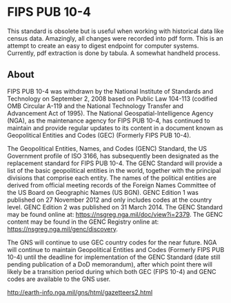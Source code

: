 # FIPS PUB 10-4

This standard is obsolete but is useful when working with historical data like census data. Amazingly, all changes were recorded into pdf form. This is an attempt to create an easy to digest endpoint for computer systems. Currently, pdf extraction is done by tabula. A somewhat handheld process.

## About

FIPS PUB 10-4 was withdrawn by the National Institute of Standards and Technology on September 2, 2008 based on Public Law 104-113 (codified OMB Circular A-119 and the National Technology Transfer and Advancement Act of 1995). The National Geospatial-Intelligence Agency (NGA), as the maintenance agency for FIPS PUB 10-4, has continued to maintain and provide regular updates to its content in a document known as Geopolitical Entities and Codes (GEC) (Formerly FIPS PUB 10-4). 

The Geopolitical Entities, Names, and Codes (GENC) Standard, the US Government profile of ISO 3166, has subsequently been designated as the replacement standard for FIPS PUB 10-4. The GENC Standard will provide a list of the basic geopolitical entities in the world, together with the principal divisions that comprise each entity. The names of the political entities are derived from official meeting records of the Foreign Names Committee of the US Board on Geographic Names (US BGN). GENC Edition 1 was published on 27 November 2012 and only includes codes at the country level. GENC Edition 2 was published on 31 March 2014. The GENC Standard may be found online at: https://nsgreg.nga.mil/doc/view?i=2379. The GENC content may be found in the GENC Registry online at: https://nsgreg.nga.mil/genc/discovery. 

The GNS will continue to use GEC country codes for the near future. NGA will continue to maintain Geopolitical Entities and Codes (Formerly FIPS PUB 10-4) until the deadline for implementation of the GENC Standard (date still pending publication of a DoD memorandum), after which point there will likely be a transition period during which both GEC (FIPS 10-4) and GENC codes are available to the GNS user.

http://earth-info.nga.mil/gns/html/gazetteers2.html